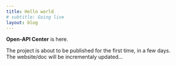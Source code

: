 ```yaml
---
title: Hello world
# subtitle: Going live
layout: blog
---
```



**Open-API Center** is here.

The project is about to be published for the first time, in a few days.  
The website/doc will be incrementaly updated...
